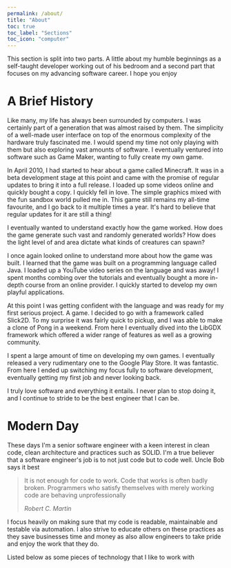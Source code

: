 ```yaml
---
permalink: /about/
title: "About"
toc: true
toc_label: "Sections"
toc_icon: "computer"
---
```


This section is split into two parts. A little about my humble beginnings
as a self-taught developer working out of his bedroom and a second part
that focuses on my advancing software career. I hope you enjoy

# A Brief History

Like many, my life has always been surrounded by computers. I was certainly
part of a generation that was almost raised by them. The simplicity of a 
well-made user interface on top of the enormous complexity of the hardware truly
fascinated me. I would spend my time not only playing with them but also
exploring vast amounts of software. I eventually ventured into software 
such as Game Maker, wanting to fully create my own game.

In April 2010, I had started to hear about a game called Minecraft. It was in 
a beta development stage at this point and came with the promise of regular
updates to bring it into a full release. I loaded up some videos online and
quickly bought a copy. I quickly fell in love. The simple graphics mixed with 
the fun sandbox world pulled me in. This game still remains my 
all-time favourite, and I go back to it multiple times a year. It's hard to
believe that regular updates for it are still a thing!

I eventually wanted to understand exactly how the game worked. How does the game
generate such vast and randomly generated worlds? How does the light level of
and area dictate what kinds of creatures can spawn?

I once again looked online to understand more about how the game was built. I 
learned that the game was built on a programming language called Java. I loaded
up a YouTube video series on the language and was away! I spent months
combing over the tutorials and eventually bought a more in-depth course
from an online provider. I quickly started to develop my own playful 
applications.

At this point I was getting confident with the language and was ready for my
first serious project. A game. I decided to go with a framework called Slick2D.
To my surprise it was fairly quick to pickup, and I was able to make a clone of 
Pong in a weekend. From here I eventually dived into the LibGDX framework which
offered a wider range of features as well as a growing community.

I spent a large amount of time on developing my own games. I eventually released
a very rudimentary one to the Google Play Store. It was fantastic. From here I ended up switching my focus fully to software development, 
eventually getting my first job and never looking back. 

I truly love software and everything it entails. I never plan to stop doing 
it, and I continue to stride to be the best engineer that I can be.

# Modern Day

These days I'm a senior software engineer with a keen interest in clean code,
clean architecture and practices such as SOLID. I'm a true believer that
a software engineer's job is to not just code but to code well. Uncle Bob
says it best

> It is not enough for code to work. Code that works is often badly broken. 
> Programmers who satisfy themselves with merely working code are behaving 
> unprofessionally
> 
> <cite>Robert C. Martin</cite>

I focus heavily on making sure that my code is readable, maintainable and 
testable via automation. I also strive to educate others on these practices
as they save businesses time and money as also allow engineers to take pride
and enjoy the work that they do.

Listed below as some pieces of technology that I like to work with